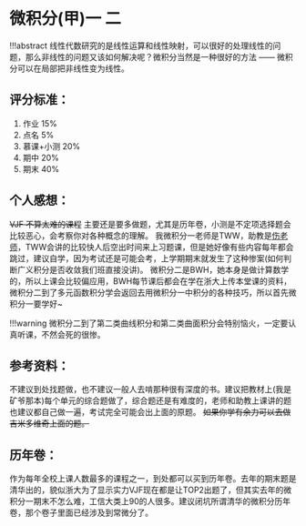 # 微积分(甲)一 二

!!!abstract
    线性代数研究的是线性运算和线性映射，可以很好的处理线性的问题，那么非线性的问题又该如何解决呢？微积分当然是一种很好的方法 —— 微积分可以在局部把非线性变为线性。

## 评分标准：
1. 作业 15%
2. 点名 5%
3. 慕课+小测 20%
4. 期中 20%
5. 期末 40%

## 个人感想：
<del>VJF 不算太难的课程</del> 主要还是要多做题，尤其是历年卷，小测是不定项选择题会比较恶心，会考察你对各种概念的理解。
</ph>
我微积分一老师是TWW，助教是[伤老师](https://m.thepaper.cn/kuaibao_detail.jsp?contid=25922231)，TWW会讲的比较快人后空出时间来上习题课，但是她好像有些内容每年都会跳过，建议自学，因为考试还是可能会考，上学期期末就发生了这种惨案(如何判断广义积分是否收敛我们班直接没讲)。
</ph>
微积分二是BWH，她本身是做计算数学的，所以上课会比较偏应用，BWH每节课后都会在学在浙大上传本堂课的资料，微积分二到了多元函数积分学会返回去用微积分一中积分的各种技巧，所以首先微积分一要学好~
</ph>

!!!warning
      微积分二到了第二类曲线积分和第二类曲面积分会特别恼火，一定要认真听课，不然会死的很惨。

## 参考资料：
不建议到处找题做，也不建议一般人去啃那种很有深度的书。建议把教材上(我是矿爷那本)每个单元的综合题做了，综合题还是有难度的，老师和助教上课讲的题也建议都自己做一遍，考试完全可能会出上面的原题。
</ph>
<del>如果你学有余力可以去做吉米多维奇上面的题。</del>

## 历年卷：
作为每年全校上课人数最多的课程之一，到处都可以买到历年卷。去年的期末题是清华出的，貌似浙大为了显示实力VJF现在都是让TOP2出题了，但其实去年的微积分一期末不怎么难，工信大类上90的人很多。建议闭坑所谓清华的微积分历年卷，那个卷子里面已经涉及到常微分了。
